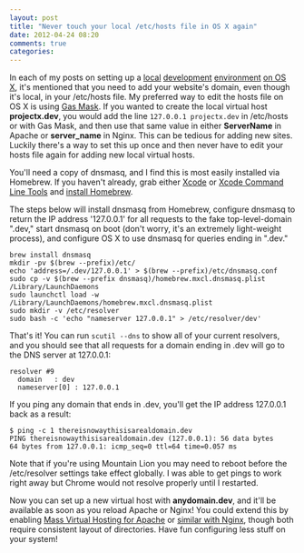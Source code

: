 ```yaml
---
layout: post
title: "Never touch your local /etc/hosts file in OS X again"
date: 2012-04-24 08:20
comments: true
categories:
---
```


In each of my posts on setting up a [local](http://echodittolabs.org/blog/2012/04/os-x-107-lion-development-nginx-php-mariadb-homebrew) [development](http://echodittolabs.org/blog/2011/10/os-x-107-lion-development-macports) [environment](http://echodittolabs.org/blog/2011/09/os-x-107-lion-development-native-apache-php-homebrew-mysql-or-mariadb) [on OS X](http://echodittolabs.org/blog/2011/08/os-x-107-lion-development-native-mamp-mysql-installer), it's mentioned that you need to add your website's domain, even though it's local, in your /etc/hosts file. My preferred way to edit the hosts file on OS X is using [Gas Mask](http://code.google.com/p/gmask/). If you wanted to create the local virtual host **projectx.dev**, you would add the line `127.0.0.1 projectx.dev` in /etc/hosts or with Gas Mask, and then use that same value in either **ServerName** in Apache or **server_name** in Nginx. This can be tedious for adding new sites. Luckily there's a way to set this up once and then never have to edit your hosts file again for adding new local virtual hosts.

You'll need a copy of dnsmasq, and I find this is most easily installed via Homebrew. If you haven't already, grab either [Xcode](http://itunes.apple.com/us/app/xcode/id448457090) or [Xcode Command Line Tools](http://kennethreitz.com/xcode-gcc-and-homebrew.html) and [install Homebrew](https://github.com/mxcl/homebrew/wiki/installation).

The steps below will install dnsmasq from Homebrew, configure dnsmasq to return the IP address '127.0.0.1' for all requests to the fake top-level-domain ".dev," start dnsmasq on boot (don't worry, it's an extremely light-weight process), and configure OS X to use dnsmasq for queries ending in ".dev."

```
brew install dnsmasq
mkdir -pv $(brew --prefix)/etc/
echo 'address=/.dev/127.0.0.1' > $(brew --prefix)/etc/dnsmasq.conf
sudo cp -v $(brew --prefix dnsmasq)/homebrew.mxcl.dnsmasq.plist /Library/LaunchDaemons
sudo launchctl load -w /Library/LaunchDaemons/homebrew.mxcl.dnsmasq.plist
sudo mkdir -v /etc/resolver
sudo bash -c 'echo "nameserver 127.0.0.1" > /etc/resolver/dev'
```

That's it! You can run `scutil --dns` to show all of your current resolvers, and you should see that all requests for a domain ending in .dev will go to the DNS server at 127.0.0.1:

```
resolver #9
  domain   : dev
  nameserver[0] : 127.0.0.1
```

If you ping any domain that ends in .dev, you'll get the IP address 127.0.0.1 back as a result:

```
$ ping -c 1 thereisnowaythisisarealdomain.dev
PING thereisnowaythisisarealdomain.dev (127.0.0.1): 56 data bytes
64 bytes from 127.0.0.1: icmp_seq=0 ttl=64 time=0.057 ms
```

Note that if you're using Mountain Lion you may need to reboot before the /etc/resolver settings take effect globally. I was able to get pings to work right away but Chrome would not resolve properly until I restarted.

Now you can set up a new virtual host with **anydomain.dev**, and it'll be available as soon as you reload Apache or Nginx! You could extend this by enabling [Mass Virtual Hosting for Apache](http://httpd.apache.org/docs/2.2/vhosts/mass.html) or [similar with Nginx](http://forum.nginx.org/read.php?2,218617,218617#msg-218617), though both require consistent layout of directories. Have fun configuring less stuff on your system!